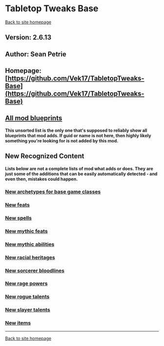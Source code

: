 # Tabletop Tweaks Base

[Back to site homepage](../README.md)

## Version: 2.6.13

## Author: Sean Petrie

## Homepage: [https://github.com/Vek17/TabletopTweaks-Base](https://github.com/Vek17/TabletopTweaks-Base)

## [All mod blueprints](./AllBlueprints.md)

#### This unsorted list is the only one that's supposed to reliably show all blueprints that mod adds. If guid or name is not here, then highly likely something you're looking for is not added by this mod.

## New Recognized Content

#### **Lists below are not a complete lists of mod what adds or does**. They are just some of the additions that can be easily automatically detected - and even then, mistakes could happen.

### [New archetypes for base game classes](./Archetypes.md)

### [New feats](./Feats.md)

### [New spells](./Spells.md)

### [New mythic feats](./MythicFeats.md)

### [New mythic abilities](./MythicAbilities.md)

### [New racial heritages](./RacialHeritages.md)

### [New sorcerer bloodlines](./SorcererBloodlines.md)

### [New rage powers](./RagePowers.md)

### [New rogue talents](./RogueTalents.md)

### [New slayer talents](./SlayerTalents.md)

### [New items](./Items.md)


___
[Back to site homepage](../README.md)
